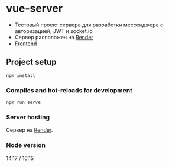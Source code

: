# vue-server
- Тестовый проект сервера для разработки мессенджера с авторизацией, JWT и socket.io
- Сервер расположен на [Render](https://dashboard.render.com)
- [Frontend](https://github.com/TheIllEar/vue) 

## Project setup
```
npm install
```

### Compiles and hot-reloads for development
```
npm run serve
```

### Server hosting
Cервер на [Render](https://dashboard.render.com/).

### Node version
14.17 / 16.15